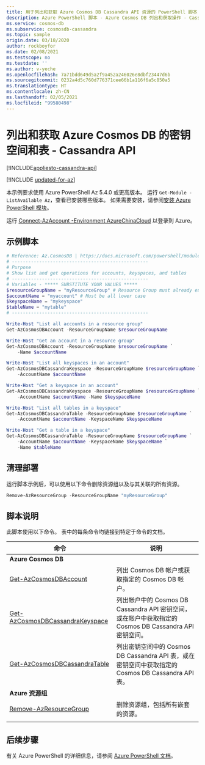```yaml
---
title: 用于列出和获取 Azure Cosmos DB Cassandra API 资源的 PowerShell 脚本
description: Azure PowerShell 脚本 - Azure Cosmos DB 列出和获取操作 - Cassandra API
ms.service: cosmos-db
ms.subservice: cosmosdb-cassandra
ms.topic: sample
origin.date: 03/18/2020
author: rockboyfor
ms.date: 02/08/2021
ms.testscope: no
ms.testdate: ''
ms.author: v-yeche
ms.openlocfilehash: 7a71bdd649d5a2f9a452a246026e8dbf23447d6b
ms.sourcegitcommit: 0232a4d5c760d776371cee66b1a116f6a5c850a5
ms.translationtype: HT
ms.contentlocale: zh-CN
ms.lasthandoff: 02/05/2021
ms.locfileid: "99580498"
---
```

<!--Verified successfully-->
# <a name="list-and-get-keyspaces-and-tables-for-azure-cosmos-db---cassandra-api"></a>列出和获取 Azure Cosmos DB 的密钥空间和表 - Cassandra API
[!INCLUDE[appliesto-cassandra-api](../../../includes/appliesto-cassandra-api.md)]

[!INCLUDE [updated-for-az](../../../../../includes/updated-for-az.md)]

本示例要求使用 Azure PowerShell Az 5.4.0 或更高版本。 运行 `Get-Module -ListAvailable Az`，查看已安装哪些版本。
如果需要安装，请参阅[安装 Azure PowerShell 模块](https://docs.microsoft.com/powershell/azure/install-az-ps)。

运行 [Connect-AzAccount -Environment AzureChinaCloud](https://docs.microsoft.com/powershell/module/az.accounts/connect-azaccount) 以登录到 Azure。

## <a name="sample-script"></a>示例脚本

```powershell
# Reference: Az.CosmosDB | https://docs.microsoft.com/powershell/module/az.cosmosdb
# --------------------------------------------------
# Purpose
# Show list and get operations for accounts, keyspaces, and tables
# --------------------------------------------------
# Variables - ***** SUBSTITUTE YOUR VALUES *****
$resourceGroupName = "myResourceGroup" # Resource Group must already exist
$accountName = "myaccount" # Must be all lower case
$keyspaceName = "mykeyspace"
$tableName = "mytable"
# --------------------------------------------------

Write-Host "List all accounts in a resource group"
Get-AzCosmosDBAccount -ResourceGroupName $resourceGroupName

Write-Host "Get an account in a resource group"
Get-AzCosmosDBAccount -ResourceGroupName $resourceGroupName `
    -Name $accountName

Write-Host "List all keyspaces in an account"
Get-AzCosmosDBCassandraKeyspace -ResourceGroupName $resourceGroupName `
    -AccountName $accountName

Write-Host "Get a keyspace in an account"
Get-AzCosmosDBCassandraKeyspace -ResourceGroupName $resourceGroupName `
    -AccountName $accountName -Name $keyspaceName

Write-Host "List all tables in a keyspace"
Get-AzCosmosDBCassandraTable -ResourceGroupName $resourceGroupName `
    -AccountName $accountName -KeyspaceName $keyspaceName

Write-Host "Get a table in a keyspace"
Get-AzCosmosDBCassandraTable -ResourceGroupName $resourceGroupName `
    -AccountName $accountName -KeyspaceName $keyspaceName `
    -Name $tableName

```

## <a name="clean-up-deployment"></a>清理部署

运行脚本示例后，可以使用以下命令删除资源组以及与其关联的所有资源。

```powershell
Remove-AzResourceGroup -ResourceGroupName "myResourceGroup"
```

## <a name="script-explanation"></a>脚本说明

此脚本使用以下命令。 表中的每条命令均链接到特定于命令的文档。

| 命令 | 说明 |
|---|---|
|**Azure Cosmos DB**| |
| [Get-AzCosmosDBAccount](https://docs.microsoft.com/powershell/module/az.cosmosdb/get-azcosmosdbaccount) | 列出 Cosmos DB 帐户或获取指定的 Cosmos DB 帐户。 |
| [Get-AzCosmosDBCassandraKeyspace](https://docs.microsoft.com/powershell/module/az.cosmosdb/get-azcosmosdbcassandrakeyspace) | 列出帐户中的 Cosmos DB Cassandra API 密钥空间，或在帐户中获取指定的 Cosmos DB Cassandra API 密钥空间。 |
| [Get-AzCosmosDBCassandraTable](https://docs.microsoft.com/powershell/module/az.cosmosdb/get-azcosmosdbcassandratable) | 列出密钥空间中的 Cosmos DB Cassandra API 表，或在密钥空间中获取指定的 Cosmos DB Cassandra API 表。 |
|**Azure 资源组**| |
| [Remove-AzResourceGroup](https://docs.microsoft.com/powershell/module/az.resources/remove-azresourcegroup) | 删除资源组，包括所有嵌套的资源。 |
|||

## <a name="next-steps"></a>后续步骤

有关 Azure PowerShell 的详细信息，请参阅 [Azure PowerShell 文档](https://docs.microsoft.com/powershell/)。

<!--Update_Description: update meta properties, wording update, update link-->